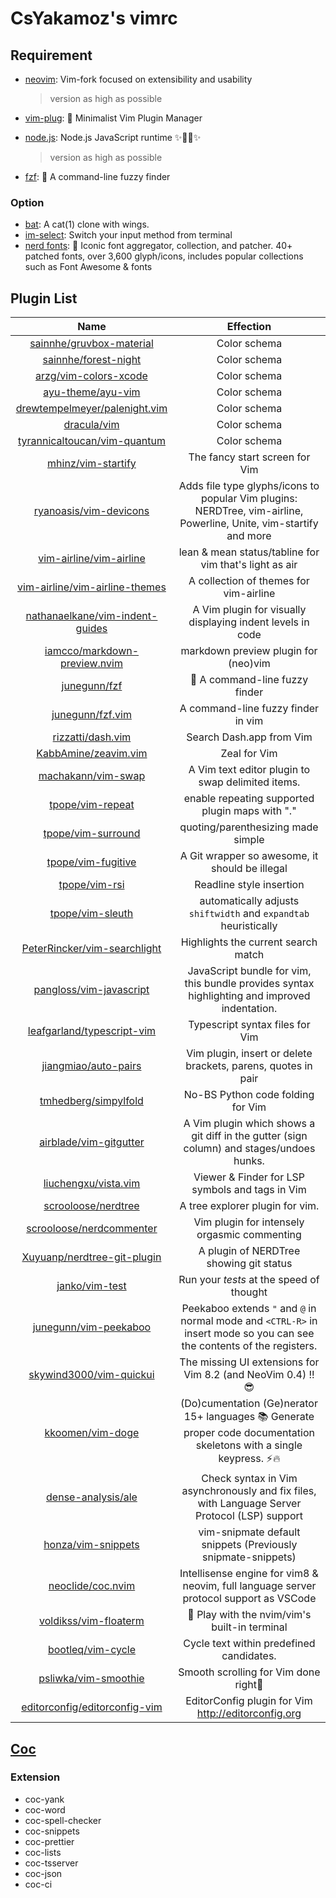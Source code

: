 # CsYakamoz's vimrc

## Requirement

- [neovim](https://github.com/neovim/neovim): Vim-fork focused on extensibility and usability

  > version as high as possible

- [vim-plug](https://github.com/junegunn/vim-plug): 🌺 Minimalist Vim Plugin Manager

- [node.js](https://github.com/nodejs/node): Node.js JavaScript runtime ✨🐢🚀✨

  > version as high as possible

- [fzf](https://github.com/junegunn/fzf): 🌸 A command-line fuzzy finder

### Option

- [bat](https://github.com/sharkdp/bat): A cat(1) clone with wings.
- [im-select](https://github.com/daipeihust/im-select): Switch your input method from terminal
- [nerd fonts](https://github.com/ryanoasis/nerd-fonts): 🔡 Iconic font aggregator, collection, and patcher. 40+ patched fonts, over 3,600 glyph/icons, includes popular collections such as Font Awesome & fonts

## Plugin List

|                                         Name                                          |                                                        Effection                                                        |
| :-----------------------------------------------------------------------------------: | :---------------------------------------------------------------------------------------------------------------------: |
|        [sainnhe/gruvbox-material](https://github.com/sainnhe/gruvbox-material)        |                                                      Color schema                                                       |
|            [sainnhe/forest-night](https://github.com/sainnhe/forest-night)            |                                                      Color schema                                                       |
|           [arzg/vim-colors-xcode](https://github.com/arzg/vim-colors-xcode)           |                                                      Color schema                                                       |
|               [ayu-theme/ayu-vim](https://github.com/ayu-theme/ayu-vim)               |                                                      Color schema                                                       |
|   [drewtempelmeyer/palenight.vim](https://github.com/drewtempelmeyer/palenight.vim)   |                                                      Color schema                                                       |
|                     [dracula/vim](https://github.com/dracula/vim)                     |                                                      Color schema                                                       |
|    [tyrannicaltoucan/vim-quantum](https://github.com/tyrannicaltoucan/vim-quantum)    |                                                      Color schema                                                       |
|              [mhinz/vim-startify](https://github.com/mhinz/vim-startify)              |                                             The fancy start screen for Vim                                              |
|          [ryanoasis/vim-devicons](https://github.com/ryanoasis/vim-devicons)          |   Adds file type glyphs/icons to popular Vim plugins: NERDTree, vim-airline, Powerline, Unite, vim-startify and more    |
|         [vim-airline/vim-airline](https://github.com/vim-airline/vim-airline)         |                                 lean & mean status/tabline for vim that's light as air                                  |
|  [vim-airline/vim-airline-themes](https://github.com/vim-airline/vim-airline-themes)  |                                         A collection of themes for vim-airline                                          |
| [nathanaelkane/vim-indent-guides](https://github.com/nathanaelkane/vim-indent-guides) |                               A Vim plugin for visually displaying indent levels in code                                |
|    [iamcco/markdown-preview.nvim](https://github.com/iamcco/markdown-preview.nvim)    |                                          markdown preview plugin for (neo)vim                                           |
|                    [junegunn/fzf](https://github.com/junegunn/fzf)                    |                                             🌸 A command-line fuzzy finder                                              |
|                [junegunn/fzf.vim](https://github.com/junegunn/fzf.vim)                |                                           A command-line fuzzy finder in vim                                            |
|               [rizzatti/dash.vim](https://github.com/rizzatti/dash.vim)               |                                                Search Dash.app from Vim                                                 |
|            [KabbAmine/zeavim.vim](https://github.com/KabbAmine/zeavim.vim)            |                                                      Zeal for Vim                                                       |
|              [machakann/vim-swap](https://github.com/machakann/vim-swap)              |                                    A Vim text editor plugin to swap delimited items.                                    |
|                [tpope/vim-repeat](https://github.com/tpope/vim-repeat)                |                                     enable repeating supported plugin maps with "."                                     |
|              [tpope/vim-surround](https://github.com/tpope/vim-surround)              |                                           quoting/parenthesizing made simple                                            |
|              [tpope/vim-fugitive](https://github.com/tpope/vim-fugitive)              |                                     A Git wrapper so awesome, it should be illegal                                      |
|                   [tpope/vim-rsi](https://github.com/tpope/vim-rsi)                   |                                                Readline style insertion                                                 |
|                [tpope/vim-sleuth](https://github.com/tpope/vim-sleuth)                |                            automatically adjusts `shiftwidth` and `expandtab` heuristically                             |
|    [PeterRincker/vim-searchlight](https://github.com/PeterRincker/vim-searchlight)    |                                           Highlights the current search match                                           |
|         [pangloss/vim-javascript](https://github.com/pangloss/vim-javascript)         |              JavaScript bundle for vim, this bundle provides syntax highlighting and improved indentation.              |
|      [leafgarland/typescript-vim](https://github.com/leafgarland/typescript-vim)      |                                             Typescript syntax files for Vim                                             |
|            [jiangmiao/auto-pairs](https://github.com/jiangmiao/auto-pairs)            |                              Vim plugin, insert or delete brackets, parens, quotes in pair                              |
|            [tmhedberg/simpylfold](https://github.com/tmhedberg/simpylfold)            |                                            No-BS Python code folding for Vim                                            |
|          [airblade/vim-gitgutter](https://github.com/airblade/vim-gitgutter)          |                A Vim plugin which shows a git diff in the gutter (sign column) and stages/undoes hunks.                 |
|            [liuchengxu/vista.vim](https://github.com/liuchengxu/vista.vim)            |                                     Viewer & Finder for LSP symbols and tags in Vim                                     |
|             [scrooloose/nerdtree](https://github.com/scrooloose/nerdtree)             |                                             A tree explorer plugin for vim.                                             |
|        [scrooloose/nerdcommenter](https://github.com/scrooloose/nerdcommenter)        |                                      Vim plugin for intensely orgasmic commenting                                       |
|     [Xuyuanp/nerdtree-git-plugin](https://github.com/Xuyuanp/nerdtree-git-plugin)     |                                         A plugin of NERDTree showing git status                                         |
|                  [janko/vim-test](https://github.com/janko/vim-test)                  |                                        Run your _tests_ at the speed of thought                                         |
|           [junegunn/vim-peekaboo](https://github.com/junegunn/vim-peekaboo)           | Peekaboo extends `"` and `@` in normal mode and `<CTRL-R>` in insert mode so you can see the contents of the registers. |
|         [skywind3000/vim-quickui](https://github.com/skywind3000/vim-quickui)         |                              The missing UI extensions for Vim 8.2 (and NeoVim 0.4) !! 😎                               |
|                [kkoomen/vim-doge](https://github.com/kkoomen/vim-doge)                | (Do)cumentation (Ge)nerator 15+ languages 📚 Generate proper code documentation skeletons with a single keypress. ⚡️🔥 |
|              [dense-analysis/ale](https://github.com/dense-analysis/ale)              |              Check syntax in Vim asynchronously and fix files, with Language Server Protocol (LSP) support              |
|              [honza/vim-snippets](https://github.com/honza/vim-snippets)              |                              vim-snipmate default snippets (Previously snipmate-snippets)                               |
|               [neoclide/coc.nvim](https://github.com/neoclide/coc.nvim)               |                 Intellisense engine for vim8 & neovim, full language server protocol support as VSCode                  |
|           [voldikss/vim-floaterm](https://github.com/voldikss/vim-floaterm)           |                                      🌟 Play with the nvim/vim's built-in terminal                                      |
|               [bootleq/vim-cycle](https://github.com/bootleq/vim-cycle)               |                                        Cycle text within predefined candidates.                                         |
|            [psliwka/vim-smoothie](https://github.com/psliwka/vim-smoothie)            |                                          Smooth scrolling for Vim done right🥤                                          |
|   [editorconfig/editorconfig-vim](https://github.com/editorconfig/editorconfig-vim)   |                                   EditorConfig plugin for Vim http://editorconfig.org                                   |

## [Coc](https://github.com/neoclide/coc.nvim)

### Extension

- coc-yank
- coc-word
- coc-spell-checker
- coc-snippets
- coc-prettier
- coc-lists
- coc-tsserver
- coc-json
- coc-ci
